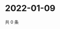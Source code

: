 # 2022-01-09

共 0 条

<!-- BEGIN WEIBO -->
<!-- 最后更新时间 Sun Jan 09 2022 19:09:49 GMT+0800 (China Standard Time) -->

<!-- END WEIBO -->
